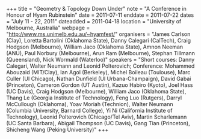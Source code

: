 +++
title = "Geometry & Topology Down Under"
note = "A Conference in Honour of Hyam Rubinstein"
date = 2011-07-11
enddate = 2011-07-22
dates = "July 11 - 22, 2011"
dateadded = 2011-04-18
location = "University of Melbourne, Australia"
webpage = "http://www.ms.unimelb.edu.au/~hyamfest/"
organisers = "James Carlson (Clay), Loretta Bartolini (Oklahoma State), Danny Calegari (CalTech), Craig Hodgson (Melbourne), William Jaco (Oklahoma State), Amnon Neeman (ANU), Paul Norbury (Melbourne), Arun Ram (Melbourne), Stephan Tillmann (Queensland), Nick Wormald (Waterloo)"
speakers = "Short courses: Danny Calegari, Walter Neumann and Leonid Polterovich; Conference: Mohammed Abouzaid (MIT/Clay), Ian Agol (Berkeley), Michel Boileau (Toulouse), Marc Culler (UI Chicago), Nathan Dunfield (UI Urbana-Champaign), David Gabai (Princeton), Cameron Gordon (UT Austin), Kazuo Habiro (Kyoto), Joel Hass (UC Davis), Craig Hodgson (Melbourne), William Jaco (Oklahoma State), Thang Le (Georgia Institute of Technology), Feng Luo (Rutgers), Darryl McCullough (Oklahoma), Yoav Moriah (Technion), Walter Neumann (Columbia University, Barnard College), Yi Ni (California Institute of Technology), Leonid Polterovich (Chicago/Tel Aviv), Martin Scharlemann (UC Santa Barbara), Abigail Thompson (UC Davis), Gang Tian (Princeton), Shicheng Wang (Peking University)"
+++
